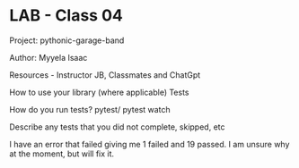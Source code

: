 # LAB - Class 04

Project: pythonic-garage-band

Author: Myyela Isaac

Resources - Instructor JB, Classmates and ChatGpt

How to use your library (where applicable)
Tests

How do you run tests?
pytest/ pytest watch

Describe any tests that you did not complete, skipped, etc

I have an error that failed giving me 1 failed and 19 passed. I am unsure why at the moment, but will fix it. 
